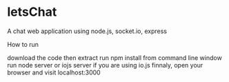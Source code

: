 # letsChat
A chat web application using node.js, socket.io, express

How to run

download the code then extract
run npm install from command line window
run node server or iojs server if you are using io.js
finnaly, open your browser and visit localhost:3000

